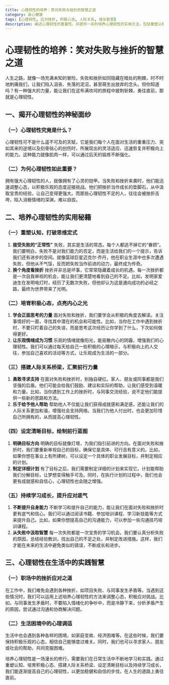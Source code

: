 ```yaml
---
title: 心理韧性的培养：笑对失败与挫折的智慧之道
category: 身心健康
tags: [心理韧性, 应对挫折, 积极心态, 人际关系, 成长智慧]
description: 阐述心理韧性的重要性，并提供一系列培养心理韧性的实用方法，包括重塑认知、培育积极心态、搭建人际关系、设定目标和持续学习成长，同时介绍其在职场和生活困境中的应用，帮助读者提升应对失败与挫折的能力。
---
```


# 心理韧性的培养：笑对失败与挫折的智慧之道

人生之路，就像一场充满未知的冒险，失败和挫折如同隐藏在暗处的荆棘，时不时地刺痛我们，让我们陷入沮丧、失落的泥沼，甚至萌生出放弃的念头。但你知道吗？有一种强大的力量，能让我们在这布满坎坷的旅程中披荆斩棘，勇往直前，那就是心理韧性。

## 一、揭开心理韧性的神秘面纱
### （一）心理韧性究竟是什么？
心理韧性可不是什么遥不可及的天赋，它是我们每个人在面对生活的重重压力、突如其来的逆境以及刻骨铭心的创伤时，所展现出的灵活适应、迅速恢复并积极向上的能力。这种能力就像肌肉一样，可以通过后天的锻炼不断强化。

### （二）为何心理韧性如此重要？
拥有强大心理韧性的人，就像拥有了心灵的铠甲。当失败和挫折来袭时，他们能迅速调整心态，以积极乐观的态度迎接挑战。他们把挫折当作成长的垫脚石，从中汲取宝贵的经验，让自己变得更强大。而那些心理韧性不足的人，往往会被挫折击垮，陷入消极情绪的深渊，难以自拔。

## 二、培养心理韧性的实用秘籍
### （一）重塑认知，打破思维定式
1. **接受失败的“正常性”**
失败，其实是生活的常态。每个人都逃不掉它的“眷顾”。我们要明白，失败不是对我们能力的否定，而是生活给我们的一个提示，告诉我们还有进步的空间。就像篮球巨星迈克尔·乔丹，他在职业生涯中也多次遭遇失败，但他从不气馁，反而把失败当作前进的动力，最终成为传奇。
2. **换个角度看挫折**
挫折并非总是坏事，它常常隐藏着成长的机遇。每一次挫折都是一次自我审视的机会，能让我们更清楚地看到自己的不足。比如，发明家爱迪生在发明电灯时，经历了无数次失败，但他却认为这是通向成功的必经之路，最终为世界带来了光明。

### （二）培育积极心态，点亮内心之光
1. **学会正面思考的力量**
面对失败和挫折，我们要学会从积极的角度去解读。关注事情好的一面，寻找其中潜在的机会和可能性。比如，当你在工作中遇到挫折时，不要只盯着自己的失误，而是思考这次经历让你学到了什么，下次如何做得更好。
2. **让乐观情绪成为习惯**
乐观的情绪就像阳光，能驱散内心的阴霾，增强我们的心理韧性。我们可以通过每天给自己一些积极的心理暗示，与积极向上的人交往，参加自己喜欢的活动等方式，让乐观成为生活的一部分。

### （三）搭建人际关系桥梁，汇聚前行力量
1. **勇敢寻求支持**
在面对失败和挫折时，别独自硬扛。家人、朋友或同事都是我们坚强的后盾。他们可能会给我们鼓励、建议和实际的帮助，让我们感受到温暖和力量。比如，当你遇到工作上的挫折时，与同事交流经验，说不定他们能提供一些新的思路和方法。
2. **乐于给予他人帮助**
帮助他人不仅能让我们获得成就感和满足感，还能让我们的人际关系更加和谐，增强社会支持网络。当我们为他人付出时，也会更加珍惜自己所拥有的，从而提高心理韧性。

### （四）设定清晰目标，绘制前行蓝图
1. **明确目标方向**
明确的目标就像灯塔，为我们指引前进的方向。在面对失败和挫折时，我们要重新审视自己的目标，确保它是具体、可行且有意义的。比如，如果你想在事业上有所建树，可以设定一个具体的职业发展目标，并制定相应的计划。
2. **制定详细计划**
有了目标之后，我们需要制定详细的计划来实现它。计划能帮助我们分解目标，让梦想变得触手可及。同时，在执行计划的过程中，我们也会更有成就感和自信心，心理韧性也会随之增强。

### （五）持续学习成长，提升应对底气
1. **不断提升自身能力**
不断学习和提升自己的能力，能让我们在面对失败和挫折时更有底气和信心。我们可以通过阅读书籍、参加培训课程、学习新技能等方式来提升自己。比如，如果你想提高自己的沟通能力，可以参加一些沟通技巧培训课程。
2. **从失败中汲取智慧**
每一次失败都是一次宝贵的学习机会。我们要认真分析失败的原因，总结经验教训，找出自己的不足之处，并制定改进措施。这样，我们才能在未来的生活中避免类似的错误，不断成长和进步。

## 三、心理韧性在生活中的实践智慧
### （一）职场中的挫折应对之道
在工作中，我们难免会遇到各种挫折，如项目失败、与同事发生矛盾等。当遇到这些情况时，我们可以运用上述培养心理韧性的方法来调整心态，积极应对挑战。比如，与同事发生矛盾时，不要陷入情绪化的争吵中，而是冷静下来，分析矛盾产生的原因，尝试通过沟通和协商解决问题。

### （二）生活困境中的心理调适
生活中也会遇到各种各样的困境，如家庭变故、经济困难等。在这些时候，我们要保持积极乐观的心态，相信自己能够度过难关。同时，我们也可以寻求家人、朋友或社会的帮助，共同克服困难。

培养心理韧性是一场漫长的修行，需要我们在日常生活中不断地学习和实践。通过重塑认知、培育积极心态、搭建人际关系桥梁、设定清晰目标以及持续学习成长，我们能逐渐提高自己的心理韧性，以更加稳健和自信的步伐，在人生的道路上勇往直前。